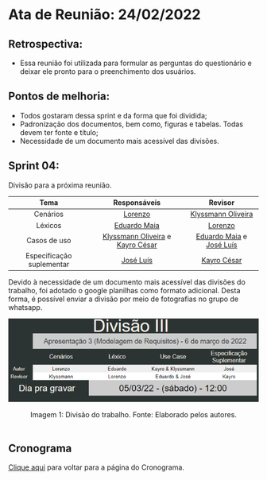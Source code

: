 # Ata de Reunião: 24/02/2022

## Retrospectiva:
- Essa reunião foi utilizada para formular as perguntas do questionário e deixar ele pronto para o preenchimento dos usuários.

## Pontos de melhoria:
- Todos gostaram dessa sprint e da forma que foi dividida;
- Padronização dos documentos, bem como, figuras e tabelas. Todas devem ter fonte e título;
- Necessidade de um documento mais acessível das divisões.

## Sprint 04:
Divisão para a próxima reunião.

| Tema | Responsáveis | Revisor |
| :-: | :-: | :-: |
| Cenários | [Lorenzo][lorenzo-github] | [Klyssmann Oliveira][klyssmann-github] |
| Léxicos | [Eduardo Maia][eduardo-github] | [Lorenzo][lorenzo-github] |
| Casos de uso | [Klyssmann Oliveira][klyssmann-github]  e [Kayro César][kayro-github] | [Eduardo Maia][eduardo-github] e [José Luís][jose-github] |
| Especificação suplementar | [José Luís][jose-github] | [Kayro César][kayro-github]  |


[eduardo-github]:https://github.com/eduardomr
[klyssmann-github]:https://github.com/klyssmannoliveira
[jose-github]:https://github.com/joseluis-rt
[augusto-github]:https://github.com/augustocrmg
[lorenzo-github]:https://github.com/lorenzo7377
[kayro-github]:https://github.com/kayrocesar



Devido à necessidade de um documento mais acessível das divisões do trabalho, foi adotado o google planilhas como formato adicional. Desta forma, é possível enviar a divisão por meio de fotografias no grupo de whatsapp.



<center>

<p align = "center"><img src="https://raw.githubusercontent.com/Requisitos-de-Software/2021.2-PontoFacil/master/docs/assets/imagens/divisaoIII.png"</p><br>

<figcaption>Imagem 1: Divisão do trabalho. Fonte: Elaborado pelos autores.</figcaption>

</center>

<br>





## Cronograma
[Clique aqui](https://requisitos-de-software.github.io/2021.2-PontoFacil/planejamento/cronograma/) para voltar para a página do Cronograma.
